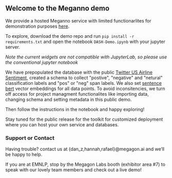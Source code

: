 ## Welcome to the Meganno demo

We provide a hosted Meganno service with limited functionarlites for demonstration purposes [here](https://github.com/meganno/demo).


To explore, download the demo repo and run 
```pip install -r requirements.txt``` 
and open the notebook `DASH-Demo.ipynb` with your jupyter server.

*Note the current widgets are not compatible with JupyterLab, so please use the conventional jupyter notebook*


We have prepopulated the database with the public [Twitter US Airline Sentiment](https://www.kaggle.com/crowdflower/twitter-airline-sentiment), created a schema to collect "postive", "negative" and "netural" classification labels and "pos" or "neg" span labels. We also set [sentence bert](https://huggingface.co/sentence-transformers) vector embeddings for all data points. To avoid inconsitencies, we turn off access for project managment functionalites like importing data, changing schema and setting metadata in this public demo.

Then follow the instructions in the notebook and happy exploring!


Stay tuned for the public release for the toolkit for customized deployment where you can host your own service and databases.


### Support or Contact

Having trouble? contact us at {dan_z,hannah,rafael}@megagon.ai and we’ll be happy to help.

If you are at EMNLP, stop by the Megagon Labs booth (exhibitor area #7) to speak with our lovely team members and check out a live demo!
